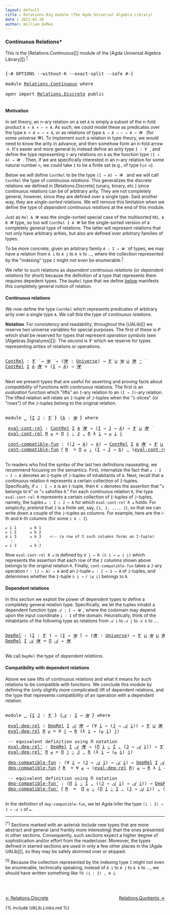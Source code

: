 ```yaml
---
layout: default
title : Relations.Big module (The Agda Universal Algebra Library)
date : 2021-02-28
author: William DeMeo
---
```


### <a id="continuous-relations">Continuous Relations*</a>

This is the [Relations.Continuous][] module of the [Agda Universal Algebra Library][].<sup>[*](Relations.Continuous.html#fn0)</sup>

<pre class="Agda">

<a id="339" class="Symbol">{-#</a> <a id="343" class="Keyword">OPTIONS</a> <a id="351" class="Pragma">--without-K</a> <a id="363" class="Pragma">--exact-split</a> <a id="377" class="Pragma">--safe</a> <a id="384" class="Symbol">#-}</a>

<a id="389" class="Keyword">module</a> <a id="396" href="Relations.Continuous.html" class="Module">Relations.Continuous</a> <a id="417" class="Keyword">where</a>

<a id="424" class="Keyword">open</a> <a id="429" class="Keyword">import</a> <a id="436" href="Relations.Discrete.html" class="Module">Relations.Discrete</a> <a id="455" class="Keyword">public</a>

</pre>

#### <a id="motivation">Motivation</a>
In set theory, an n-ary relation on a set `A` is simply a subset of the n-fold product `A × A × ⋯ × A`.  As such, we could model these as predicates over the type `A × A × ⋯ × A`, or as relations of type `A → A → ⋯ → A → 𝓦 ̇` (for some universe 𝓦).  To implement such a relation in type theory, we would need to know the arity in advance, and then somehow form an n-fold arrow →.  It's easier and more general to instead define an arity type `I : 𝓥 ̇`, and define the type representing `I`-ary relations on `A` as the function type `(I → A) → 𝓦 ̇`.  Then, if we are specifically interested in an n-ary relation for some natural number `n`, we could take `I` to be a finite set (e.g., of type `Fin n`).

Below we will define `ContRel` to be the type `(I → A) → 𝓦 ̇` and we will call `ContRel` the type of *continuous relations*.  This generalizes the discrete relations we defined in [Relations.Discrete] (unary, binary, etc.) since continuous relations can be of arbitrary arity.  They are not completely general, however, since they are defined over a single type. Said another way, they are *single-sorted* relations. We will remove this limitation when we define the type of *dependent continuous relations* at the end of this module.

Just as `Rel A 𝓦` was the single-sorted special case of the multisorted `REL A B 𝓦` type, so too will `ContRel I A 𝓦` be the single-sorted version of a completely general type of relations. The latter will represent relations that not only have arbitrary arities, but also are defined over arbitrary families of types.

To be more concrete, given an arbitrary family `A : I → 𝓤 ̇` of types, we may have a relation from `A i` to `A j` to `A k` to …, where the collection represented by the "indexing" type `I` might not even be enumerable.<sup>[1](Relations.Continuous.html#fn1)</sup>

We refer to such relations as *dependent continuous relations* (or *dependent relations* for short) because the definition of a type that represents them requires depedent types.  The `DepRel` type that we define [below](Relations.Continuous.html#dependent-relations) manifests this completely general notion of relation.

#### <a id="continuous-relations">Continuous relations</a>

We now define the type `ContRel` which represents predicates of arbitrary arity over a single type `A`. We call this the type of *continuous relations*.

**Notation**. For consistency and readability, throughout the [UALib][] we reserve two universe variables for special purposes.  The first of these is 𝓞 which shall be reserved for types that represent *operation symbols* (see [Algebras.Signatures][]). The second is 𝓥 which we reserve for types representing *arities* of relations or operations.

<pre class="Agda">

<a id="ContRel"></a><a id="3237" href="Relations.Continuous.html#3237" class="Function">ContRel</a> <a id="3245" class="Symbol">:</a> <a id="3247" href="Universes.html#262" class="Generalizable">𝓥</a> <a id="3249" href="Universes.html#403" class="Function Operator">̇</a> <a id="3251" class="Symbol">→</a> <a id="3253" href="Universes.html#260" class="Generalizable">𝓤</a> <a id="3255" href="Universes.html#403" class="Function Operator">̇</a> <a id="3257" class="Symbol">→</a> <a id="3259" class="Symbol">(</a><a id="3260" href="Relations.Continuous.html#3260" class="Bound">𝓦</a> <a id="3262" class="Symbol">:</a> <a id="3264" href="Universes.html#205" class="Postulate">Universe</a><a id="3272" class="Symbol">)</a> <a id="3274" class="Symbol">→</a> <a id="3276" href="Universes.html#262" class="Generalizable">𝓥</a> <a id="3278" href="Agda.Primitive.html#636" class="Primitive Operator">⊔</a> <a id="3280" href="Universes.html#260" class="Generalizable">𝓤</a> <a id="3282" href="Agda.Primitive.html#636" class="Primitive Operator">⊔</a> <a id="3284" href="Relations.Continuous.html#3260" class="Bound">𝓦</a> <a id="3286" href="Universes.html#181" class="Primitive Operator">⁺</a> <a id="3288" href="Universes.html#403" class="Function Operator">̇</a>
<a id="3290" href="Relations.Continuous.html#3237" class="Function">ContRel</a> <a id="3298" href="Relations.Continuous.html#3298" class="Bound">I</a> <a id="3300" href="Relations.Continuous.html#3300" class="Bound">A</a> <a id="3302" href="Relations.Continuous.html#3302" class="Bound">𝓦</a> <a id="3304" class="Symbol">=</a> <a id="3306" class="Symbol">(</a><a id="3307" href="Relations.Continuous.html#3298" class="Bound">I</a> <a id="3309" class="Symbol">→</a> <a id="3311" href="Relations.Continuous.html#3300" class="Bound">A</a><a id="3312" class="Symbol">)</a> <a id="3314" class="Symbol">→</a> <a id="3316" href="Relations.Continuous.html#3302" class="Bound">𝓦</a> <a id="3318" href="Universes.html#403" class="Function Operator">̇</a>

</pre>


<!-- #### <a id="compatibility-with-continuous-relations">Compatibility with continuous relations</a> -->

Next we present types that are useful for asserting and proving facts about *compatibility* of functions with continuous relations.  The first is an *evaluation* function which "lifts" an `I`-ary relation to an `(I → J)`-ary relation. The lifted relation will relate an `I`-tuple of `J`-tuples when the "`I`-slices" (or "rows") of the `J`-tuples belong to the original relation.

<pre class="Agda">

<a id="3835" class="Keyword">module</a> <a id="3842" href="Relations.Continuous.html#3842" class="Module">_</a> <a id="3844" class="Symbol">{</a><a id="3845" href="Relations.Continuous.html#3845" class="Bound">I</a> <a id="3847" href="Relations.Continuous.html#3847" class="Bound">J</a> <a id="3849" class="Symbol">:</a> <a id="3851" href="Universes.html#262" class="Generalizable">𝓥</a> <a id="3853" href="Universes.html#403" class="Function Operator">̇</a><a id="3854" class="Symbol">}</a> <a id="3856" class="Symbol">{</a><a id="3857" href="Relations.Continuous.html#3857" class="Bound">A</a> <a id="3859" class="Symbol">:</a> <a id="3861" href="Universes.html#260" class="Generalizable">𝓤</a> <a id="3863" href="Universes.html#403" class="Function Operator">̇</a><a id="3864" class="Symbol">}</a> <a id="3866" class="Keyword">where</a>

 <a id="3874" href="Relations.Continuous.html#3874" class="Function">eval-cont-rel</a> <a id="3888" class="Symbol">:</a> <a id="3890" href="Relations.Continuous.html#3237" class="Function">ContRel</a> <a id="3898" href="Relations.Continuous.html#3845" class="Bound">I</a> <a id="3900" href="Relations.Continuous.html#3857" class="Bound">A</a> <a id="3902" href="Universes.html#264" class="Generalizable">𝓦</a> <a id="3904" class="Symbol">→</a> <a id="3906" class="Symbol">(</a><a id="3907" href="Relations.Continuous.html#3845" class="Bound">I</a> <a id="3909" class="Symbol">→</a> <a id="3911" href="Relations.Continuous.html#3847" class="Bound">J</a> <a id="3913" class="Symbol">→</a> <a id="3915" href="Relations.Continuous.html#3857" class="Bound">A</a><a id="3916" class="Symbol">)</a> <a id="3918" class="Symbol">→</a> <a id="3920" href="Relations.Continuous.html#3851" class="Bound">𝓥</a> <a id="3922" href="Agda.Primitive.html#636" class="Primitive Operator">⊔</a> <a id="3924" href="Universes.html#264" class="Generalizable">𝓦</a> <a id="3926" href="Universes.html#403" class="Function Operator">̇</a>
 <a id="3929" href="Relations.Continuous.html#3874" class="Function">eval-cont-rel</a> <a id="3943" href="Relations.Continuous.html#3943" class="Bound">R</a> <a id="3945" href="Relations.Continuous.html#3945" class="Bound">𝒶</a> <a id="3947" class="Symbol">=</a> <a id="3949" href="MGS-MLTT.html#3635" class="Function">Π</a> <a id="3951" href="Relations.Continuous.html#3951" class="Bound">j</a> <a id="3953" href="MGS-MLTT.html#3635" class="Function">꞉</a> <a id="3955" href="Relations.Continuous.html#3847" class="Bound">J</a> <a id="3957" href="MGS-MLTT.html#3635" class="Function">,</a> <a id="3959" href="Relations.Continuous.html#3943" class="Bound">R</a> <a id="3961" class="Symbol">λ</a> <a id="3963" href="Relations.Continuous.html#3963" class="Bound">i</a> <a id="3965" class="Symbol">→</a> <a id="3967" href="Relations.Continuous.html#3945" class="Bound">𝒶</a> <a id="3969" href="Relations.Continuous.html#3963" class="Bound">i</a> <a id="3971" href="Relations.Continuous.html#3951" class="Bound">j</a>

 <a id="3975" href="Relations.Continuous.html#3975" class="Function">cont-compatible-fun</a> <a id="3995" class="Symbol">:</a> <a id="3997" class="Symbol">((</a><a id="3999" href="Relations.Continuous.html#3847" class="Bound">J</a> <a id="4001" class="Symbol">→</a> <a id="4003" href="Relations.Continuous.html#3857" class="Bound">A</a><a id="4004" class="Symbol">)</a> <a id="4006" class="Symbol">→</a> <a id="4008" href="Relations.Continuous.html#3857" class="Bound">A</a><a id="4009" class="Symbol">)</a> <a id="4011" class="Symbol">→</a> <a id="4013" href="Relations.Continuous.html#3237" class="Function">ContRel</a> <a id="4021" href="Relations.Continuous.html#3845" class="Bound">I</a> <a id="4023" href="Relations.Continuous.html#3857" class="Bound">A</a> <a id="4025" href="Universes.html#264" class="Generalizable">𝓦</a> <a id="4027" class="Symbol">→</a> <a id="4029" href="Relations.Continuous.html#3851" class="Bound">𝓥</a> <a id="4031" href="Agda.Primitive.html#636" class="Primitive Operator">⊔</a> <a id="4033" href="Relations.Continuous.html#3861" class="Bound">𝓤</a> <a id="4035" href="Agda.Primitive.html#636" class="Primitive Operator">⊔</a> <a id="4037" href="Universes.html#264" class="Generalizable">𝓦</a> <a id="4039" href="Universes.html#403" class="Function Operator">̇</a>
 <a id="4042" href="Relations.Continuous.html#3975" class="Function">cont-compatible-fun</a> <a id="4062" href="Relations.Continuous.html#4062" class="Bound">𝑓</a> <a id="4064" href="Relations.Continuous.html#4064" class="Bound">R</a>  <a id="4067" class="Symbol">=</a> <a id="4069" href="MGS-MLTT.html#3635" class="Function">Π</a> <a id="4071" href="Relations.Continuous.html#4071" class="Bound">𝒶</a> <a id="4073" href="MGS-MLTT.html#3635" class="Function">꞉</a> <a id="4075" class="Symbol">(</a><a id="4076" href="Relations.Continuous.html#3845" class="Bound">I</a> <a id="4078" class="Symbol">→</a> <a id="4080" href="Relations.Continuous.html#3847" class="Bound">J</a> <a id="4082" class="Symbol">→</a> <a id="4084" href="Relations.Continuous.html#3857" class="Bound">A</a><a id="4085" class="Symbol">)</a> <a id="4087" href="MGS-MLTT.html#3635" class="Function">,</a> <a id="4089" class="Symbol">(</a><a id="4090" href="Relations.Continuous.html#3874" class="Function">eval-cont-rel</a> <a id="4104" href="Relations.Continuous.html#4064" class="Bound">R</a> <a id="4106" href="Relations.Continuous.html#4071" class="Bound">𝒶</a> <a id="4108" class="Symbol">→</a> <a id="4110" href="Relations.Continuous.html#4064" class="Bound">R</a> <a id="4112" class="Symbol">λ</a> <a id="4114" href="Relations.Continuous.html#4114" class="Bound">i</a> <a id="4116" class="Symbol">→</a> <a id="4118" class="Symbol">(</a><a id="4119" href="Relations.Continuous.html#4062" class="Bound">𝑓</a> <a id="4121" class="Symbol">(</a><a id="4122" href="Relations.Continuous.html#4071" class="Bound">𝒶</a> <a id="4124" href="Relations.Continuous.html#4114" class="Bound">i</a><a id="4125" class="Symbol">)))</a>

</pre>

To readers who find the syntax of the last two definitions nauseating, we recommend focusing on the semantics. First, internalize the fact that `𝒶 : I → J → A` denotes an `I`-tuple of `J`-tuples of inhabitants of `A`. Next, recall that a continuous relation `R` represents a certain collection of `I`-tuples. Specifically, if `x : I → A` is an `I`-tuple, then `R x` denotes the assertion that "`x` belongs to `R`" or "`x` satisfies `R`."  For each continuous relation `R`, the type `eval-cont-rel R` represents a certain collection of `I`-tuples of `J`-tuples, namely, the tuples `𝒶 : I → J → A` for which `eval-cont-rel R 𝒶` holds. For simplicity, pretend that `J` is a finite set, say, `{1, 2, ..., J}`, so that we can write down a couple of the `J`-tuples as columns. For example, here are the i-th and k-th columns (for some `i k : I`).

```
𝒶 i 1      𝒶 k 1
𝒶 i 2      𝒶 k 2
𝑎 i 3      𝒶 k 3    <-- (a row of I such columns forms an I-tuple)
  ⋮          ⋮
𝒶 i J      𝒶 k J
```

Now `eval-cont-rel R 𝒶` is defined by `∀ j → R (λ i → 𝒶 i j)` which represents the assertion that each row of the `I` columns shown above belongs to the original relation `R`. Finally, `cont-compatible-fun` takes a `J`-ary operation `𝑓 : (J → A) → A` and an `I`-tuple `𝒶 : I → J → A` of `J`-tuples, and determines whether the `I`-tuple `λ i → 𝑓 (𝑎 i)` belongs to `R`.

<!-- Finally, digest all the types involved in these definitions and note how nicely they align (as they must if type-checking is to succeed!).  For example, `𝒶 : I → (J → A)` is precisely the type on which the relation `eval-cont-rel R` is defined. -->


#### <a id="dependent-relations">Dependent relations</a>

In this section we exploit the power of dependent types to define a completely general relation type.  Specifically, we let the tuples inhabit a dependent function type `𝒜 : I → 𝓤 ̇`, where the codomain may depend upon the input coordinate `i : I` of the domain. Heuristically, think of the inhabitants of the following type as relations from `𝒜 i` to `𝒜 j` to `𝒜 k` to ….

<pre class="Agda">

<a id="DepRel"></a><a id="6197" href="Relations.Continuous.html#6197" class="Function">DepRel</a> <a id="6204" class="Symbol">:</a> <a id="6206" class="Symbol">(</a><a id="6207" href="Relations.Continuous.html#6207" class="Bound">I</a> <a id="6209" class="Symbol">:</a> <a id="6211" href="Universes.html#262" class="Generalizable">𝓥</a> <a id="6213" href="Universes.html#403" class="Function Operator">̇</a><a id="6214" class="Symbol">)</a> <a id="6216" class="Symbol">→</a> <a id="6218" class="Symbol">(</a><a id="6219" href="Relations.Continuous.html#6207" class="Bound">I</a> <a id="6221" class="Symbol">→</a> <a id="6223" href="Universes.html#260" class="Generalizable">𝓤</a> <a id="6225" href="Universes.html#403" class="Function Operator">̇</a><a id="6226" class="Symbol">)</a> <a id="6228" class="Symbol">→</a> <a id="6230" class="Symbol">(</a><a id="6231" href="Relations.Continuous.html#6231" class="Bound">𝓦</a> <a id="6233" class="Symbol">:</a> <a id="6235" href="Universes.html#205" class="Postulate">Universe</a><a id="6243" class="Symbol">)</a> <a id="6245" class="Symbol">→</a> <a id="6247" href="Universes.html#262" class="Generalizable">𝓥</a> <a id="6249" href="Agda.Primitive.html#636" class="Primitive Operator">⊔</a> <a id="6251" href="Universes.html#260" class="Generalizable">𝓤</a> <a id="6253" href="Agda.Primitive.html#636" class="Primitive Operator">⊔</a> <a id="6255" href="Relations.Continuous.html#6231" class="Bound">𝓦</a> <a id="6257" href="Universes.html#181" class="Primitive Operator">⁺</a> <a id="6259" href="Universes.html#403" class="Function Operator">̇</a>
<a id="6261" href="Relations.Continuous.html#6197" class="Function">DepRel</a> <a id="6268" href="Relations.Continuous.html#6268" class="Bound">I</a> <a id="6270" href="Relations.Continuous.html#6270" class="Bound">𝒜</a> <a id="6272" href="Relations.Continuous.html#6272" class="Bound">𝓦</a> <a id="6274" class="Symbol">=</a> <a id="6276" href="MGS-MLTT.html#3562" class="Function">Π</a> <a id="6278" href="Relations.Continuous.html#6270" class="Bound">𝒜</a> <a id="6280" class="Symbol">→</a> <a id="6282" href="Relations.Continuous.html#6272" class="Bound">𝓦</a> <a id="6284" href="Universes.html#403" class="Function Operator">̇</a>

</pre>

We call `DepRel` the type of *dependent relations*.

#### <a id="compatibility-with-dependent-relations">Compatibility with dependent relations</a>

Above we saw lifts of continuous relations and what it means for such relations to be compatible with functions. We conclude this module by defining the (only slightly more complicated) lift of dependent relations, and the type that represents compatibility of an operation with a dependent relation.

<pre class="Agda">

<a id="6764" class="Keyword">module</a> <a id="6771" href="Relations.Continuous.html#6771" class="Module">_</a> <a id="6773" class="Symbol">{</a><a id="6774" href="Relations.Continuous.html#6774" class="Bound">I</a> <a id="6776" href="Relations.Continuous.html#6776" class="Bound">J</a> <a id="6778" class="Symbol">:</a> <a id="6780" href="Universes.html#262" class="Generalizable">𝓥</a> <a id="6782" href="Universes.html#403" class="Function Operator">̇</a><a id="6783" class="Symbol">}</a> <a id="6785" class="Symbol">{</a><a id="6786" href="Relations.Continuous.html#6786" class="Bound">𝒜</a> <a id="6788" class="Symbol">:</a> <a id="6790" href="Relations.Continuous.html#6774" class="Bound">I</a> <a id="6792" class="Symbol">→</a> <a id="6794" href="Universes.html#260" class="Generalizable">𝓤</a> <a id="6796" href="Universes.html#403" class="Function Operator">̇</a><a id="6797" class="Symbol">}</a> <a id="6799" class="Keyword">where</a>

 <a id="6807" href="Relations.Continuous.html#6807" class="Function">eval-dep-rel</a> <a id="6820" class="Symbol">:</a> <a id="6822" href="Relations.Continuous.html#6197" class="Function">DepRel</a> <a id="6829" href="Relations.Continuous.html#6774" class="Bound">I</a> <a id="6831" href="Relations.Continuous.html#6786" class="Bound">𝒜</a> <a id="6833" href="Universes.html#264" class="Generalizable">𝓦</a> <a id="6835" class="Symbol">→</a> <a id="6837" class="Symbol">(∀</a> <a id="6840" href="Relations.Continuous.html#6840" class="Bound">i</a> <a id="6842" class="Symbol">→</a> <a id="6844" class="Symbol">(</a><a id="6845" href="Relations.Continuous.html#6776" class="Bound">J</a> <a id="6847" class="Symbol">→</a> <a id="6849" href="Relations.Continuous.html#6786" class="Bound">𝒜</a> <a id="6851" href="Relations.Continuous.html#6840" class="Bound">i</a><a id="6852" class="Symbol">))</a> <a id="6855" class="Symbol">→</a> <a id="6857" href="Relations.Continuous.html#6780" class="Bound">𝓥</a> <a id="6859" href="Agda.Primitive.html#636" class="Primitive Operator">⊔</a> <a id="6861" href="Universes.html#264" class="Generalizable">𝓦</a> <a id="6863" href="Universes.html#403" class="Function Operator">̇</a>
 <a id="6866" href="Relations.Continuous.html#6807" class="Function">eval-dep-rel</a> <a id="6879" href="Relations.Continuous.html#6879" class="Bound">R</a> <a id="6881" href="Relations.Continuous.html#6881" class="Bound">𝒶</a> <a id="6883" class="Symbol">=</a> <a id="6885" class="Symbol">∀</a> <a id="6887" href="Relations.Continuous.html#6887" class="Bound">j</a> <a id="6889" class="Symbol">→</a> <a id="6891" href="Relations.Continuous.html#6879" class="Bound">R</a> <a id="6893" class="Symbol">(λ</a> <a id="6896" href="Relations.Continuous.html#6896" class="Bound">i</a> <a id="6898" class="Symbol">→</a> <a id="6900" class="Symbol">(</a><a id="6901" href="Relations.Continuous.html#6881" class="Bound">𝒶</a> <a id="6903" href="Relations.Continuous.html#6896" class="Bound">i</a><a id="6904" class="Symbol">)</a> <a id="6906" href="Relations.Continuous.html#6887" class="Bound">j</a><a id="6907" class="Symbol">)</a>

 <a id="6911" class="Comment">-- equivalent definition using Π notation</a>
 <a id="6954" href="Relations.Continuous.html#6954" class="Function">eval-dep-rel&#39;</a> <a id="6968" class="Symbol">:</a> <a id="6970" href="Relations.Continuous.html#6197" class="Function">DepRel</a> <a id="6977" href="Relations.Continuous.html#6774" class="Bound">I</a> <a id="6979" href="Relations.Continuous.html#6786" class="Bound">𝒜</a> <a id="6981" href="Universes.html#264" class="Generalizable">𝓦</a> <a id="6983" class="Symbol">→</a> <a id="6985" class="Symbol">(</a><a id="6986" href="MGS-MLTT.html#3635" class="Function">Π</a> <a id="6988" href="Relations.Continuous.html#6988" class="Bound">i</a> <a id="6990" href="MGS-MLTT.html#3635" class="Function">꞉</a> <a id="6992" href="Relations.Continuous.html#6774" class="Bound">I</a> <a id="6994" href="MGS-MLTT.html#3635" class="Function">,</a> <a id="6996" class="Symbol">(</a><a id="6997" href="Relations.Continuous.html#6776" class="Bound">J</a> <a id="6999" class="Symbol">→</a> <a id="7001" href="Relations.Continuous.html#6786" class="Bound">𝒜</a> <a id="7003" href="Relations.Continuous.html#6988" class="Bound">i</a><a id="7004" class="Symbol">))</a> <a id="7007" class="Symbol">→</a> <a id="7009" href="Relations.Continuous.html#6780" class="Bound">𝓥</a> <a id="7011" href="Agda.Primitive.html#636" class="Primitive Operator">⊔</a> <a id="7013" href="Universes.html#264" class="Generalizable">𝓦</a> <a id="7015" href="Universes.html#403" class="Function Operator">̇</a>
 <a id="7018" href="Relations.Continuous.html#6954" class="Function">eval-dep-rel&#39;</a> <a id="7032" href="Relations.Continuous.html#7032" class="Bound">R</a> <a id="7034" href="Relations.Continuous.html#7034" class="Bound">𝒶</a> <a id="7036" class="Symbol">=</a> <a id="7038" href="MGS-MLTT.html#3635" class="Function">Π</a> <a id="7040" href="Relations.Continuous.html#7040" class="Bound">j</a> <a id="7042" href="MGS-MLTT.html#3635" class="Function">꞉</a> <a id="7044" href="Relations.Continuous.html#6776" class="Bound">J</a> <a id="7046" href="MGS-MLTT.html#3635" class="Function">,</a> <a id="7048" href="Relations.Continuous.html#7032" class="Bound">R</a> <a id="7050" class="Symbol">(λ</a> <a id="7053" href="Relations.Continuous.html#7053" class="Bound">i</a> <a id="7055" class="Symbol">→</a> <a id="7057" class="Symbol">(</a><a id="7058" href="Relations.Continuous.html#7034" class="Bound">𝒶</a> <a id="7060" href="Relations.Continuous.html#7053" class="Bound">i</a><a id="7061" class="Symbol">)</a> <a id="7063" href="Relations.Continuous.html#7040" class="Bound">j</a><a id="7064" class="Symbol">)</a>

 <a id="7068" href="Relations.Continuous.html#7068" class="Function">dep-compatible-fun</a> <a id="7087" class="Symbol">:</a> <a id="7089" class="Symbol">(∀</a> <a id="7092" href="Relations.Continuous.html#7092" class="Bound">i</a> <a id="7094" class="Symbol">→</a> <a id="7096" class="Symbol">(</a><a id="7097" href="Relations.Continuous.html#6776" class="Bound">J</a> <a id="7099" class="Symbol">→</a> <a id="7101" href="Relations.Continuous.html#6786" class="Bound">𝒜</a> <a id="7103" href="Relations.Continuous.html#7092" class="Bound">i</a><a id="7104" class="Symbol">)</a> <a id="7106" class="Symbol">→</a> <a id="7108" href="Relations.Continuous.html#6786" class="Bound">𝒜</a> <a id="7110" href="Relations.Continuous.html#7092" class="Bound">i</a><a id="7111" class="Symbol">)</a> <a id="7113" class="Symbol">→</a> <a id="7115" href="Relations.Continuous.html#6197" class="Function">DepRel</a> <a id="7122" href="Relations.Continuous.html#6774" class="Bound">I</a> <a id="7124" href="Relations.Continuous.html#6786" class="Bound">𝒜</a> <a id="7126" href="Universes.html#264" class="Generalizable">𝓦</a> <a id="7128" class="Symbol">→</a> <a id="7130" href="Relations.Continuous.html#6780" class="Bound">𝓥</a> <a id="7132" href="Agda.Primitive.html#636" class="Primitive Operator">⊔</a> <a id="7134" href="Relations.Continuous.html#6794" class="Bound">𝓤</a> <a id="7136" href="Agda.Primitive.html#636" class="Primitive Operator">⊔</a> <a id="7138" href="Universes.html#264" class="Generalizable">𝓦</a> <a id="7140" href="Universes.html#403" class="Function Operator">̇</a>
 <a id="7143" href="Relations.Continuous.html#7068" class="Function">dep-compatible-fun</a> <a id="7162" href="Relations.Continuous.html#7162" class="Bound">𝑓</a> <a id="7164" href="Relations.Continuous.html#7164" class="Bound">R</a>  <a id="7167" class="Symbol">=</a> <a id="7169" class="Symbol">∀</a> <a id="7171" href="Relations.Continuous.html#7171" class="Bound">𝒶</a> <a id="7173" class="Symbol">→</a> <a id="7175" class="Symbol">(</a><a id="7176" href="Relations.Continuous.html#6807" class="Function">eval-dep-rel</a> <a id="7189" href="Relations.Continuous.html#7164" class="Bound">R</a><a id="7190" class="Symbol">)</a> <a id="7192" href="Relations.Continuous.html#7171" class="Bound">𝒶</a> <a id="7194" class="Symbol">→</a> <a id="7196" href="Relations.Continuous.html#7164" class="Bound">R</a> <a id="7198" class="Symbol">λ</a> <a id="7200" href="Relations.Continuous.html#7200" class="Bound">i</a> <a id="7202" class="Symbol">→</a> <a id="7204" class="Symbol">(</a><a id="7205" href="Relations.Continuous.html#7162" class="Bound">𝑓</a> <a id="7207" href="Relations.Continuous.html#7200" class="Bound">i</a><a id="7208" class="Symbol">)(</a><a id="7210" href="Relations.Continuous.html#7171" class="Bound">𝒶</a> <a id="7212" href="Relations.Continuous.html#7200" class="Bound">i</a><a id="7213" class="Symbol">)</a>

 <a id="7217" class="Comment">-- equivalent definition using Π notation</a>
 <a id="7260" href="Relations.Continuous.html#7260" class="Function">dep-compatible-fun&#39;</a> <a id="7280" class="Symbol">:</a> <a id="7282" class="Symbol">(</a><a id="7283" href="MGS-MLTT.html#3635" class="Function">Π</a> <a id="7285" href="Relations.Continuous.html#7285" class="Bound">i</a> <a id="7287" href="MGS-MLTT.html#3635" class="Function">꞉</a> <a id="7289" href="Relations.Continuous.html#6774" class="Bound">I</a> <a id="7291" href="MGS-MLTT.html#3635" class="Function">,</a> <a id="7293" class="Symbol">((</a><a id="7295" href="Relations.Continuous.html#6776" class="Bound">J</a> <a id="7297" class="Symbol">→</a> <a id="7299" href="Relations.Continuous.html#6786" class="Bound">𝒜</a> <a id="7301" href="Relations.Continuous.html#7285" class="Bound">i</a><a id="7302" class="Symbol">)</a> <a id="7304" class="Symbol">→</a> <a id="7306" href="Relations.Continuous.html#6786" class="Bound">𝒜</a> <a id="7308" href="Relations.Continuous.html#7285" class="Bound">i</a><a id="7309" class="Symbol">))</a> <a id="7312" class="Symbol">→</a> <a id="7314" href="Relations.Continuous.html#6197" class="Function">DepRel</a> <a id="7321" href="Relations.Continuous.html#6774" class="Bound">I</a> <a id="7323" href="Relations.Continuous.html#6786" class="Bound">𝒜</a> <a id="7325" href="Universes.html#264" class="Generalizable">𝓦</a> <a id="7327" class="Symbol">→</a> <a id="7329" href="Relations.Continuous.html#6780" class="Bound">𝓥</a> <a id="7331" href="Agda.Primitive.html#636" class="Primitive Operator">⊔</a> <a id="7333" href="Relations.Continuous.html#6794" class="Bound">𝓤</a> <a id="7335" href="Agda.Primitive.html#636" class="Primitive Operator">⊔</a> <a id="7337" href="Universes.html#264" class="Generalizable">𝓦</a> <a id="7339" href="Universes.html#403" class="Function Operator">̇</a>
 <a id="7342" href="Relations.Continuous.html#7260" class="Function">dep-compatible-fun&#39;</a> <a id="7362" href="Relations.Continuous.html#7362" class="Bound">𝑓</a> <a id="7364" href="Relations.Continuous.html#7364" class="Bound">R</a>  <a id="7367" class="Symbol">=</a>  <a id="7370" href="MGS-MLTT.html#3635" class="Function">Π</a> <a id="7372" href="Relations.Continuous.html#7372" class="Bound">𝒶</a> <a id="7374" href="MGS-MLTT.html#3635" class="Function">꞉</a> <a id="7376" class="Symbol">(</a><a id="7377" href="MGS-MLTT.html#3635" class="Function">Π</a> <a id="7379" href="Relations.Continuous.html#7379" class="Bound">i</a> <a id="7381" href="MGS-MLTT.html#3635" class="Function">꞉</a> <a id="7383" href="Relations.Continuous.html#6774" class="Bound">I</a> <a id="7385" href="MGS-MLTT.html#3635" class="Function">,</a> <a id="7387" class="Symbol">(</a><a id="7388" href="Relations.Continuous.html#6776" class="Bound">J</a> <a id="7390" class="Symbol">→</a> <a id="7392" href="Relations.Continuous.html#6786" class="Bound">𝒜</a> <a id="7394" href="Relations.Continuous.html#7379" class="Bound">i</a><a id="7395" class="Symbol">))</a> <a id="7398" href="MGS-MLTT.html#3635" class="Function">,</a> <a id="7400" class="Symbol">((</a><a id="7402" href="Relations.Continuous.html#6807" class="Function">eval-dep-rel</a> <a id="7415" href="Relations.Continuous.html#7364" class="Bound">R</a><a id="7416" class="Symbol">)</a> <a id="7418" href="Relations.Continuous.html#7372" class="Bound">𝒶</a> <a id="7420" class="Symbol">→</a> <a id="7422" href="Relations.Continuous.html#7364" class="Bound">R</a> <a id="7424" class="Symbol">λ</a> <a id="7426" href="Relations.Continuous.html#7426" class="Bound">i</a> <a id="7428" class="Symbol">→</a> <a id="7430" class="Symbol">(</a><a id="7431" href="Relations.Continuous.html#7362" class="Bound">𝑓</a> <a id="7433" href="Relations.Continuous.html#7426" class="Bound">i</a><a id="7434" class="Symbol">)(</a><a id="7436" href="Relations.Continuous.html#7372" class="Bound">𝒶</a> <a id="7438" href="Relations.Continuous.html#7426" class="Bound">i</a><a id="7439" class="Symbol">))</a>

</pre>

In the definition of `dep-compatible-fun`, we let Agda infer the type `(i : I) → J → 𝒜 i` of `𝒶`.


--------------------------------------

<sup>[*]</sup><span class="footnote" id="fn0"> Sections marked with an asterisk include new types that are more abstract and general (and frankly more interesting) than the ones presented in other sections.  Consequently, such sections expect a higher degree of sophistication and/or effort from the reader/user. Moreover, the types defined in starred sections are used in only a few other places in the [Agda UALib][], so they may be safely skimmed over or skipped.</span>

<sup>[1]</sup><span class="footnote" id="fn1"> Because the collection represented by the indexing type `I` might not even be enumerable, technically speaking, instead of `A i` to `A j` to `A k` to ..., we should have written something like `TO (i : I) , A i`.</span>

<br>
<br>

[← Relations.Discrete](Relations.Discrete.html)
<span style="float:right;">[Relations.Quotients →](Relations.Quotients.html)</span>

{% include UALib.Links.md %}
